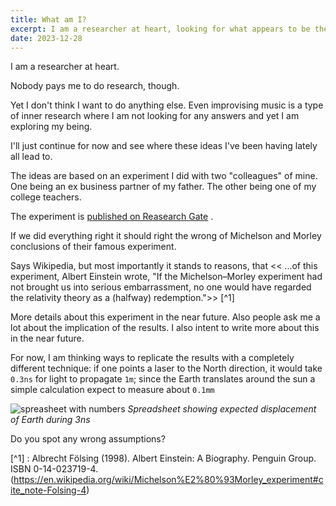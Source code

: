 ```yaml
---
title: What am I?
excerpt: I am a researcher at heart, looking for what appears to be the truth.
date: 2023-12-28
---
```

I am a researcher at heart.

Nobody pays me to do research, though.

Yet I don't think I want to do anything else. Even improvising music is a type of inner research where I am not looking for any answers and yet I am exploring my being.

I'll just continue for now and see where these ideas I've been having lately all lead to.

The ideas are based on an experiment I did with two "colleagues" of mine. One being an ex business partner of my father. The other being one of my college teachers.

The experiment is [published on Reasearch Gate](https://www.researchgate.net/publication/369529273_Daily_variations_of_the_amplitude_of_the_fringe_shifts_observed_when_an_air-glass_Mach-Zehnder_type_interferometer_is_rotated_-_a_preliminary_report#fullTextFileContent) .

If we did everything right it should right the wrong of Michelson and Morley conclusions of their famous experiment.

Says Wikipedia, but most importantly it stands to reasons, that << ...of this experiment, Albert Einstein wrote, "If the Michelson–Morley experiment had not brought us into serious embarrassment, no one would have regarded the relativity theory as a (halfway) redemption.">> [^1]

More details about this experiment in the near future.  Also people ask me a lot about the implication of the results. I also intent to write more about this in the near future.

For now, I am thinking ways to replicate the results with a completely different technique: if one points a laser to the North direction, it would take `0.3ns` for light to propagate `1m`; since the Earth translates around the sun a simple calculation expect to measure about `0.1mm`

![spreasheet with numbers](https://i.imgur.com/flZrgff.png)
*Spreadsheet showing expected displacement of Earth during 3ns*

Do you spot any wrong assumptions?

[^1] : Albrecht Fölsing (1998). Albert Einstein: A Biography. Penguin Group. ISBN 0-14-023719-4. (https://en.wikipedia.org/wiki/Michelson%E2%80%93Morley_experiment#cite_note-Folsing-4)
